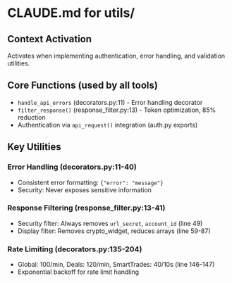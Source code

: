 # CLAUDE.md for utils/

## Context Activation
Activates when implementing authentication, error handling, and validation utilities.

## Core Functions (used by all tools)
- `handle_api_errors` (decorators.py:11) - Error handling decorator
- `filter_response()` (response_filter.py:13) - Token optimization, 85% reduction
- Authentication via `api_request()` integration (auth.py exports)

## Key Utilities
### Error Handling (decorators.py:11-40)
- Consistent error formatting: `{"error": "message"}`
- Security: Never exposes sensitive information

### Response Filtering (response_filter.py:13-41)  
- Security filter: Always removes `url_secret`, `account_id` (line 49)
- Display filter: Removes crypto_widget, reduces arrays (line 59-87)

### Rate Limiting (decorators.py:135-204)
- Global: 100/min, Deals: 120/min, SmartTrades: 40/10s (line 146-147)
- Exponential backoff for rate limit handling